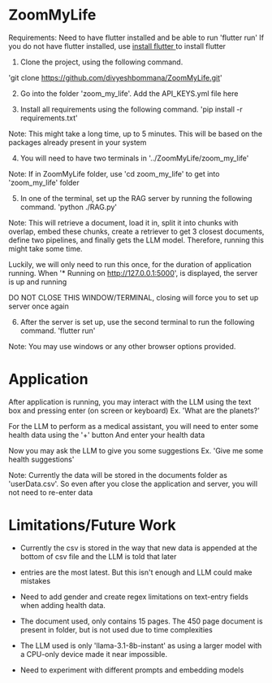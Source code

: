 # ZoomMyLife

Requirements: Need to have flutter installed and be able to run 'flutter run'
If you do not have flutter installed, use [install flutter ](https://docs.flutter.dev/get-started/install) to install flutter

1. Clone the project, using the following command.

'git clone https://github.com/divyeshbommana/ZoomMyLife.git'




2. Go into the folder 'zoom_my_life'. Add the API_KEYS.yml file here

3. Install all requirements using the following command.
'pip install -r requirements.txt'

Note: This might take a long time, up to 5 minutes. 
This will be based on the packages already present in your system

4. You will need to have two terminals in '../ZoomMyLife/zoom_my_life'

Note: If in ZoomMyLife folder, use 'cd zoom_my_life' to get into 'zoom_my_life' folder

5. In one of the terminal, set up the RAG server by running the following command.
'python ./RAG.py'

Note: This will retrieve a document, load it in, split it into chunks with overlap, 
embed these chunks, create a retriever to get 3 closest documents, define two pipelines, 
and finally gets the LLM model. Therefore, running this might take some time. 

Luckily, we will only need to run this once, for the duration of application running.
When '* Running on http://127.0.0.1:5000', is displayed, the server is up and running

DO NOT CLOSE THIS WINDOW/TERMINAL, closing will force you to set up server once again

6. After the server is set up, use the second terminal to run the following command.
'flutter run'

Note: You may use windows or any other browser options provided. 

# Application

After application is running, you may interact with the LLM using the text box and pressing enter (on screen or keyboard)
Ex. 'What are the planets?'

For the LLM to perform as a medical assistant, you will need to enter some health data using the '+' button
And enter your health data

Now you may ask the LLM to give you some suggestions
Ex. 'Give me some health suggestions'

Note: Currently the data will be stored in the documents folder as 'userData.csv'.
So even after you close the application and server, you will not need to re-enter data

# Limitations/Future Work

* Currently the csv is stored in the way that new data is appended at the bottom of csv file and the LLM is told that later
* entries are the most latest. But this isn't enough and LLM could make mistakes

* Need to add gender and create regex limitations on text-entry fields when adding health data.

* The document used, only contains 15 pages. The 450 page document is present in folder, but is not used due to time complexities

* The LLM used is only 'llama-3.1-8b-instant' as using a larger model with a CPU-only device made it near impossible.

* Need to experiment with different prompts and embedding models
